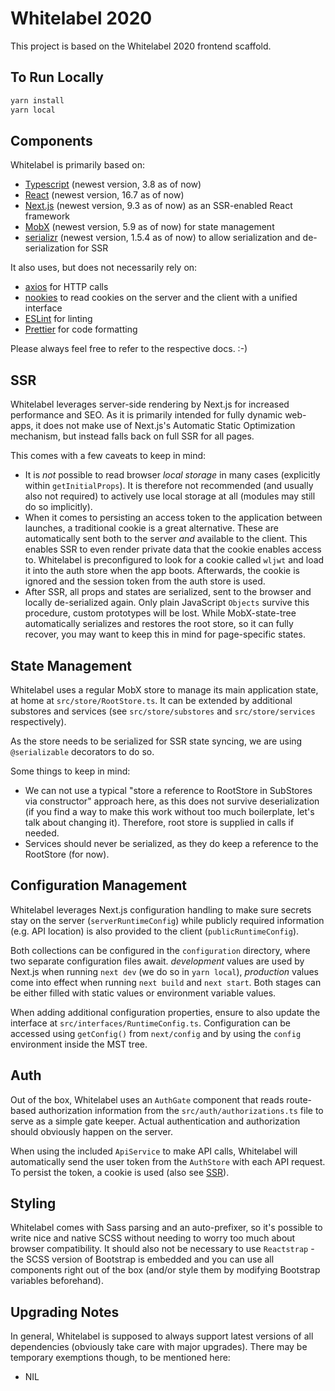 # Whitelabel 2020

This project is based on the Whitelabel 2020 frontend scaffold.

## To Run Locally

```bash
yarn install
yarn local
```

## Components

Whitelabel is primarily based on:

- [Typescript](https://www.typescriptlang.org) (newest version, 3.8 as of now)
- [React](https://reactjs.org) (newest version, 16.7 as of now)
- [Next.js](https://nextjs.org) (newest version, 9.3 as of now) as an SSR-enabled React framework
- [MobX](https://mobx.js.org) (newest version, 5.9 as of now) for state management
- [serializr](https://github.com/mobxjs/serializr) (newest version, 1.5.4 as of now) to allow serialization and de-serialization for SSR

It also uses, but does not necessarily rely on:

- [axios](https://github.com/axios/axios) for HTTP calls
- [nookies](https://github.com/maticzav/nookies) to read cookies on the server and the client with a unified interface
- [ESLint](https://eslint.org) for linting
- [Prettier](https://prettier.io) for code formatting

Please always feel free to refer to the respective docs. :-)

## SSR

Whitelabel leverages server-side rendering by Next.js for increased performance and SEO. As it is primarily intended for fully dynamic web-apps, it does not make use of Next.js's Automatic Static Optimization mechanism, but instead falls back on full SSR for all pages.

This comes with a few caveats to keep in mind:

- It is _not_ possible to read browser _local storage_ in many cases (explicitly within `getInitialProps`). It is therefore not recommended (and usually also not required) to actively use local storage at all (modules may still do so implicitly).
- When it comes to persisting an access token to the application between launches, a traditional cookie is a great alternative. These are automatically sent both to the server _and_ available to the client. This enables SSR to even render private data that the cookie enables access to. Whitelabel is preconfigured to look for a cookie called `wljwt` and load it into the auth store when the app boots. Afterwards, the cookie is ignored and the session token from the auth store is used.
- After SSR, all props and states are serialized, sent to the browser and locally de-serialized again. Only plain JavaScript `Objects` survive this procedure, custom prototypes will be lost. While MobX-state-tree automatically serializes and restores the root store, so it can fully recover, you may want to keep this in mind for page-specific states.

## State Management

Whitelabel uses a regular MobX store to manage its main application state, at home at `src/store/RootStore.ts`. It can be extended by additional substores and services (see `src/store/substores` and `src/store/services` respectively).

As the store needs to be serialized for SSR state syncing, we are using `@serializable` decorators to do so.

Some things to keep in mind:

- We can not use a typical "store a reference to RootStore in SubStores via constructor" approach here, as this does not survive deserialization (if you find a way to make this work without too much boilerplate, let's talk about changing it). Therefore, root store is supplied in calls if needed.
- Services should never be serialized, as they do keep a reference to the RootStore (for now).

## Configuration Management

Whitelabel leverages Next.js configuration handling to make sure secrets stay on the server (`serverRuntimeConfig`) while publicly required information (e.g. API location) is also provided to the client (`publicRuntimeConfig`).

Both collections can be configured in the `configuration` directory, where two separate configuration files await. _development_ values are used by Next.js when running `next dev` (we do so in `yarn local`), _production_ values come into effect when running `next build` and `next start`. Both stages can be either filled with static values or environment variable values.

When adding additional configuration properties, ensure to also update the interface at `src/interfaces/RuntimeConfig.ts`. Configuration can be accessed using `getConfig()` from `next/config` and by using the `config` environment inside the MST tree.

## Auth

Out of the box, Whitelabel uses an `AuthGate` component that reads route-based authorization information from the `src/auth/authorizations.ts` file to serve as a simple gate keeper. Actual authentication and authorization should obviously happen on the server.

When using the included `ApiService` to make API calls, Whitelabel will automatically send the user token from the `AuthStore` with each API request. To persist the token, a cookie is used (also see [SSR](#ssr)).

## Styling

Whitelabel comes with Sass parsing and an auto-prefixer, so it's possible to write nice and native SCSS without needing to worry too much about browser compatibility. It should also not be necessary to use `Reactstrap` - the SCSS version of Bootstrap is embedded and you can use all components right out of the box (and/or style them by modifying Bootstrap variables beforehand).

## Upgrading Notes

In general, Whitelabel is supposed to always support latest versions of all dependencies (obviously take care with major upgrades). There may be temporary exemptions though, to be mentioned here:

- NIL
